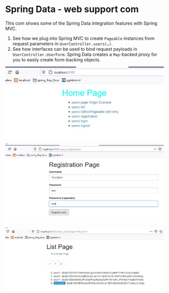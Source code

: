 # Spring Data - web support com

This com shows some of the Spring Data integration features with Spring MVC.

1. See how we plug into Spring MVC to create `Pageable` instances from request parameters in `UserController.users(…)`.
2. See how interfaces can be used to bind request payloads in `UserController.UserForm`. Spring Data creates a `Map`-backed proxy for you to easily create form-backing objects.

![Screenshot_1](img/Screenshot_1.jpg)
..
![Screenshot_2](img/Screenshot_2.jpg)
..
![Screenshot_3](img/Screenshot_3.jpg)